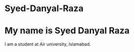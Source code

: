 # Syed-Danyal-Raza
<h1>My name is Syed Danyal Raza</h1>
<p>I am a student at Air university, Islamabad.</p>
